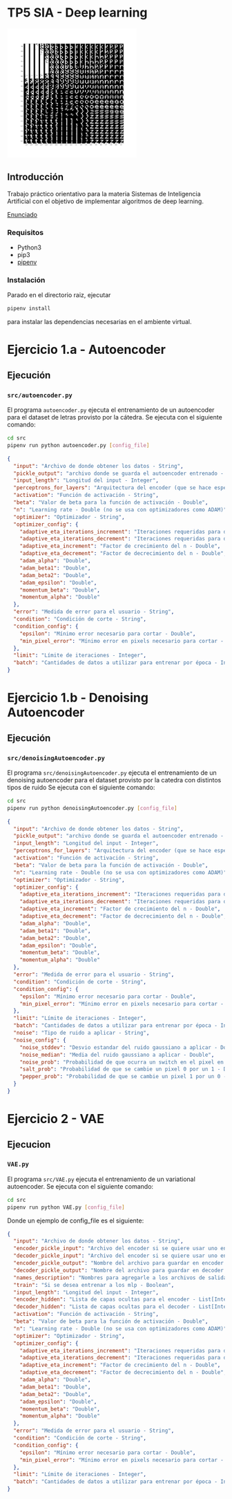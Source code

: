 
# TP5 SIA - Deep learning

<img src="src/plots/latent_decoder_20231120-202844_15k_sigmoid_new_arch_fonts2.png"  width="300" alt="Multilayer neural network">

## Introducción

Trabajo práctico orientativo para la materia Sistemas de Inteligencia Artificial con el
objetivo de implementar algoritmos de deep learning. 

[Enunciado](docs/SIATP5.pdf)

### Requisitos

- Python3
- pip3
- [pipenv](https://pypi.org/project/pipenv/)

### Instalación

Parado en el directorio raiz, ejecutar

```sh
pipenv install
```

para instalar las dependencias necesarias en el ambiente virtual.


# Ejercicio 1.a - Autoencoder
## Ejecución
### `src/autoencoder.py`
El programa `autoencoder.py` ejecuta el entrenamiento de un autoencoder para el dataset de letras provisto por la cátedra.
Se ejecuta con el siguiente comando:
```sh
cd src
pipenv run python autoencoder.py [config_file]
```

```json
{
  "input": "Archivo de donde obtener los datos - String",
  "pickle_output": "archivo donde se guarda el autoencoder entrenado - String",
  "input_length": "Longitud del input - Integer",
  "perceptrons_for_layers": "Arquitectura del encoder (que se hace espejada para el decoder) - List[Integer]",
  "activation": "Función de activación - String",
  "beta": "Valor de beta para la función de activación - Double",
  "n": "Learning rate - Double (no se usa con optimizadores como ADAM)",
  "optimizer": "Optimizador - String",
  "optimizer_config": {
    "adaptive_eta_iterations_increment": "Iteraciones requeridas para decrementar el n - Integer",
    "adaptive_eta_iterations_decrement": "Iteraciones requeridas para decrementar el n - Integer negativo",
    "adaptive_eta_increment": "Factor de crecimiento del n - Double",
    "adaptive_eta_decrement": "Factor de decrecimiento del n - Double",
    "adam_alpha": "Double",
    "adam_beta1": "Double",
    "adam_beta2": "Double",
    "adam_epsilon": "Double",
    "momentum_beta": "Double",
    "momentum_alpha": "Double"
  },
  "error": "Medida de error para el usuario - String",
  "condition": "Condición de corte - String",
  "condition_config": {
    "epsilon": "Mínimo error necesario para cortar - Double",
    "min_pixel_error": "Mínimo error en pixels necesario para cortar - Double"
  },
  "limit": "Límite de iteraciones - Integer",
  "batch": "Cantidades de datos a utilizar para entrenar por época - Integer"
}
```




# Ejercicio 1.b - Denoising Autoencoder
## Ejecución
### `src/denoisingAutoencoder.py`
El programa `src/denoisingAutoencoder.py` ejecuta el entrenamiento de un denoising autoencoder para el dataset provisto por la catedra con distintos tipos de ruido
Se ejecuta con el siguiente comando:
````sh
cd src
pipenv run python denoisingAutoencoder.py [config_file]
````

```json
{
  "input": "Archivo de donde obtener los datos - String",
  "pickle_output": "archivo donde se guarda el autoencoder entrenado - String",
  "input_length": "Longitud del input - Integer",
  "perceptrons_for_layers": "Arquitectura del encoder (que se hace espejada para el decoder) - List[Integer]",
  "activation": "Función de activación - String",
  "beta": "Valor de beta para la función de activación - Double",
  "n": "Learning rate - Double (no se usa con optimizadores como ADAM)",
  "optimizer": "Optimizador - String",
  "optimizer_config": {
    "adaptive_eta_iterations_increment": "Iteraciones requeridas para decrementar el n - Integer",
    "adaptive_eta_iterations_decrement": "Iteraciones requeridas para decrementar el n - Integer negativo",
    "adaptive_eta_increment": "Factor de crecimiento del n - Double",
    "adaptive_eta_decrement": "Factor de decrecimiento del n - Double",
    "adam_alpha": "Double",
    "adam_beta1": "Double",
    "adam_beta2": "Double",
    "adam_epsilon": "Double",
    "momentum_beta": "Double",
    "momentum_alpha": "Double"
  },
  "error": "Medida de error para el usuario - String",
  "condition": "Condición de corte - String",
  "condition_config": {
    "epsilon": "Mínimo error necesario para cortar - Double",
    "min_pixel_error": "Mínimo error en pixels necesario para cortar - Double"
  },
  "limit": "Límite de iteraciones - Integer",
  "batch": "Cantidades de datos a utilizar para entrenar por época - Integer", 
  "noise": "Tipo de ruido a aplicar - String",
  "noise_config": {
    "noise_stddev": "Desvio estandar del ruido gaussiano a aplicar - Double",
    "noise_median": "Media del ruido gaussiano a aplicar - Double",
    "noise_prob": "Probabilidad de que ocurra un switch en el pixel en random switch - Double (0-1)",
    "salt_prob": "Probabilidad de que se cambie un pixel 0 por un 1 - Double (0-1) ",
    "pepper_prob": "Probabilidad de que se cambie un pixel 1 por un 0 - Double (0-1)"
  }
}
```


# Ejercicio 2 - VAE

## Ejecucion
### `VAE.py`
El programa `src/VAE.py` ejecuta el entrenamiento de un variational autoencoder.
Se ejecuta con el siguiente comando:
```sh
cd src
pipenv run python VAE.py [config_file]
```

Donde un ejemplo de config_file es el siguiente:
```json
{
  "input": "Archivo de donde obtener los datos - String",
  "encoder_pickle_input": "Archivo del encoder si se quiere usar uno entrenado - String/false",
  "decoder_pickle_input": "Archivo del encoder si se quiere usar uno entrenado - String/true",
  "encoder_pickle_output": "Nombre del archivo para guardar en encoder - String",
  "decoder_pickle_output": "Nombre del archivo para guardar en decoder - String",
  "names_description": "Nombres para agregarle a los archivos de salida - String",
  "train": "Si se desea entrenar a los mlp - Boolean",
  "input_length": "Longitud del input - Integer", 
  "encoder_hidden": "Lista de capas ocultas para el encoder - List[Integer]",
  "decoder_hidden": "Lista de capas ocultas para el decoder - List[Integer]",
  "activation": "Función de activación - String",
  "beta": "Valor de beta para la función de activación - Double",
  "n": "Learning rate - Double (no se usa con optimizadores como ADAM)",
  "optimizer": "Optimizador - String",
  "optimizer_config": {
    "adaptive_eta_iterations_increment": "Iteraciones requeridas para decrementar el n - Integer",
    "adaptive_eta_iterations_decrement": "Iteraciones requeridas para decrementar el n - Integer negativo",
    "adaptive_eta_increment": "Factor de crecimiento del n - Double",
    "adaptive_eta_decrement": "Factor de decrecimiento del n - Double",
    "adam_alpha": "Double",
    "adam_beta1": "Double",
    "adam_beta2": "Double",
    "adam_epsilon": "Double",
    "momentum_beta": "Double",
    "momentum_alpha": "Double"
  },
  "error": "Medida de error para el usuario - String",
  "condition": "Condición de corte - String",
  "condition_config": {
    "epsilon": "Mínimo error necesario para cortar - Double",
    "min_pixel_error": "Mínimo error en pixels necesario para cortar - Double"
  },
  "limit": "Límite de iteraciones - Integer",
  "batch": "Cantidades de datos a utilizar para entrenar por época - Integer"
}
```

